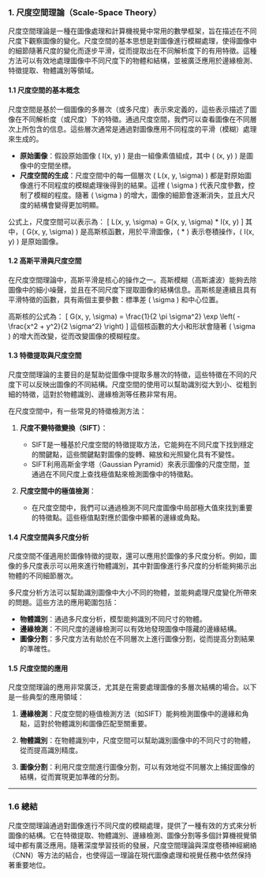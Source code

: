 ### 1. **尺度空間理論（Scale-Space Theory）**

尺度空間理論是一種在圖像處理和計算機視覺中常用的數學框架，旨在描述在不同尺度下觀察圖像的變化。尺度空間的基本思想是對圖像進行模糊處理，使得圖像中的細節隨著尺度的變化而逐步平滑，從而提取出在不同解析度下的有用特徵。這種方法可以有效地處理圖像中不同尺度下的物體和結構，並被廣泛應用於邊緣檢測、特徵提取、物體識別等領域。

#### 1.1 **尺度空間的基本概念**

尺度空間是基於一個圖像的多層次（或多尺度）表示來定義的，這些表示描述了圖像在不同解析度（或尺度）下的特徵。通過尺度空間，我們可以查看圖像在不同層次上所包含的信息。這些層次通常是通過對圖像應用不同程度的平滑（模糊）處理來生成的。

- **原始圖像**：假設原始圖像 \( I(x, y) \) 是由一組像素值組成，其中 \( (x, y) \) 是圖像中的空間坐標。
- **尺度空間的生成**：尺度空間中的每一個層次 \( L(x, y, \sigma) \) 都是對原始圖像進行不同程度的模糊處理後得到的結果。這裡 \( \sigma \) 代表尺度參數，控制了模糊的程度。隨著 \( \sigma \) 的增大，圖像的細節會逐漸消失，並且大尺度的結構會變得更加明顯。

公式上，尺度空間可以表示為：
\[
L(x, y, \sigma) = G(x, y, \sigma) * I(x, y)
\]
其中，\( G(x, y, \sigma) \) 是高斯核函數，用於平滑圖像，\( * \) 表示卷積操作，\( I(x, y) \) 是原始圖像。

#### 1.2 **高斯平滑與尺度空間**

在尺度空間理論中，高斯平滑是核心的操作之一。高斯模糊（高斯濾波）能夠去除圖像中的細小噪聲，並且在不同尺度下提取圖像的結構信息。高斯核是連續且具有平滑特徵的函數，具有兩個主要參數：標準差 \( \sigma \) 和中心位置。

高斯核的公式為：
\[
G(x, y, \sigma) = \frac{1}{2 \pi \sigma^2} \exp \left( - \frac{x^2 + y^2}{2 \sigma^2} \right)
\]
這個核函數的大小和形狀會隨著 \( \sigma \) 的增大而改變，從而改變圖像的模糊程度。

#### 1.3 **特徵提取與尺度空間**

尺度空間理論的主要目的是幫助從圖像中提取多層次的特徵，這些特徵在不同的尺度下可以反映出圖像的不同結構。尺度空間的使用可以幫助識別從大到小、從粗到細的特徵，這對於物體識別、邊緣檢測等任務非常有用。

在尺度空間中，有一些常見的特徵檢測方法：

1. **尺度不變特徵變換（SIFT）**：
   - SIFT是一種基於尺度空間的特徵提取方法，它能夠在不同尺度下找到穩定的關鍵點，這些關鍵點對圖像的旋轉、縮放和光照變化具有不變性。
   - SIFT利用高斯金字塔（Gaussian Pyramid）來表示圖像的尺度空間，並通過在不同尺度上查找極值點來檢測圖像中的特徵點。

2. **尺度空間中的極值檢測**：
   - 在尺度空間中，我們可以通過檢測不同尺度圖像中局部極大值來找到重要的特徵點。這些極值點對應於圖像中顯著的邊緣或角點。

#### 1.4 **尺度空間與多尺度分析**

尺度空間不僅適用於圖像特徵的提取，還可以應用於圖像的多尺度分析。例如，圖像的多尺度表示可以用來進行物體識別，其中對圖像進行多尺度的分析能夠揭示出物體的不同細節層次。

多尺度分析方法可以幫助識別圖像中大小不同的物體，並能夠處理尺度變化所帶來的問題。這些方法的應用範圍包括：

- **物體識別**：通過多尺度分析，模型能夠識別不同尺寸的物體。
- **邊緣檢測**：不同尺度的邊緣檢測可以有效地發現圖像中隱藏的邊緣結構。
- **圖像分割**：多尺度方法有助於在不同層次上進行圖像分割，從而提高分割結果的準確性。

#### 1.5 **尺度空間的應用**

尺度空間理論的應用非常廣泛，尤其是在需要處理圖像的多層次結構的場合。以下是一些典型的應用領域：

1. **邊緣檢測**：尺度空間的極值檢測方法（如SIFT）能夠檢測圖像中的邊緣和角點，這對於物體識別和圖像匹配至關重要。
   
2. **物體識別**：在物體識別中，尺度空間可以幫助識別圖像中的不同尺寸的物體，從而提高識別精度。

3. **圖像分割**：利用尺度空間進行圖像分割，可以有效地從不同層次上捕捉圖像的結構，從而實現更加準確的分割。

---

### 1.6 **總結**

尺度空間理論通過對圖像進行不同尺度的模糊處理，提供了一種有效的方式來分析圖像的結構。它在特徵提取、物體識別、邊緣檢測、圖像分割等多個計算機視覺領域中都有廣泛應用。隨著深度學習技術的發展，尺度空間理論與深度卷積神經網絡（CNN）等方法的結合，也使得這一理論在現代圖像處理和視覺任務中依然保持著重要地位。